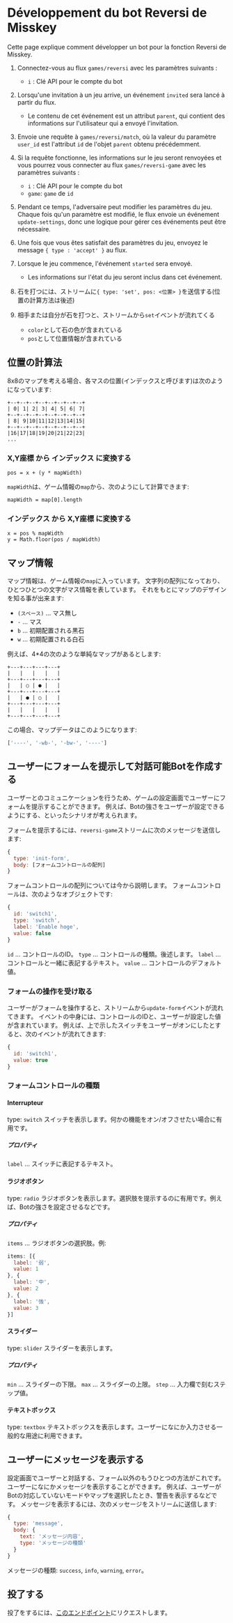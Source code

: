 # Développement du bot Reversi de Misskey
Cette page explique comment développer un bot pour la fonction Reversi de Misskey.

1. Connectez-vous au flux `games/reversi` avec les paramètres suivants :
    * `i` : Clé API pour le compte du bot

2. Lorsqu'une invitation à un jeu arrive, un événement `invited` sera lancé à partir du flux.
    * Le contenu de cet événement est un attribut `parent`, qui contient des informations sur l'utilisateur qui a envoyé l'invitation.

3. Envoie une requête à `games/reversi/match`, où la valeur du paramètre `user_id` est l'attribut `id` de l'objet `parent` obtenu précédemment.

4. Si la requête fonctionne, les informations sur le jeu seront renvoyées et vous pourrez vous connecter au flux `games/reversi-game` avec les paramètres suivants :
    * `i` : Clé API pour le compte du bot
    * `game`: `game` de `id`

5. Pendant ce temps, l'adversaire peut modifier les paramètres du jeu. Chaque fois qu'un paramètre est modifié, le flux envoie un événement `update-settings`, donc une logique pour gérer ces événements peut être nécessaire.

6. Une fois que vous êtes satisfait des paramètres du jeu, envoyez le message `{ type : 'accept' }` au flux.

7. Lorsque le jeu commence, l'événement `started` sera envoyé.
    * Les informations sur l'état du jeu seront inclus dans cet événement.

8. 石を打つには、ストリームに`{ type: 'set', pos: <位置> }`を送信する(位置の計算方法は後述)

9. 相手または自分が石を打つと、ストリームから`set`イベントが流れてくる
    * `color`として石の色が含まれている
    * `pos`として位置情報が含まれている

## 位置の計算法
8x8のマップを考える場合、各マスの位置(インデックスと呼びます)は次のようになっています:
```
+--+--+--+--+--+--+--+--+
| 0| 1| 2| 3| 4| 5| 6| 7|
+--+--+--+--+--+--+--+--+
| 8| 9|10|11|12|13|14|15|
+--+--+--+--+--+--+--+--+
|16|17|18|19|20|21|22|23|
...
```

### X,Y座標 から インデックス に変換する
```
pos = x + (y * mapWidth)
```
`mapWidth`は、ゲーム情報の`map`から、次のようにして計算できます:
```
mapWidth = map[0].length
```

### インデックス から X,Y座標 に変換する
```
x = pos % mapWidth
y = Math.floor(pos / mapWidth)
```

## マップ情報
マップ情報は、ゲーム情報の`map`に入っています。 文字列の配列になっており、ひとつひとつの文字がマス情報を表しています。 それをもとにマップのデザインを知る事が出来ます:
* `(スペース)` ... マス無し
* `-` ... マス
* `b` ... 初期配置される黒石
* `w` ... 初期配置される白石

例えば、4*4の次のような単純なマップがあるとします:
```text
+---+---+---+---+
|   |   |   |   |
+---+---+---+---+
|   | ○ | ● |   |
+---+---+---+---+
|   | ● | ○ |   |
+---+---+---+---+
|   |   |   |   |
+---+---+---+---+
```

この場合、マップデータはこのようになります:
```javascript
['----', '-wb-', '-bw-', '----']
```

## ユーザーにフォームを提示して対話可能Botを作成する
ユーザーとのコミュニケーションを行うため、ゲームの設定画面でユーザーにフォームを提示することができます。 例えば、Botの強さをユーザーが設定できるようにする、といったシナリオが考えられます。

フォームを提示するには、`reversi-game`ストリームに次のメッセージを送信します:
```javascript
{
  type: 'init-form',
  body: [フォームコントロールの配列]
}
```

フォームコントロールの配列については今から説明します。 フォームコントロールは、次のようなオブジェクトです:
```javascript
{
  id: 'switch1',
  type: 'switch',
  label: 'Enable hoge',
  value: false
}
```
`id` ... コントロールのID。 `type` ... コントロールの種類。後述します。 `label` ... コントロールと一緒に表記するテキスト。 `value` ... コントロールのデフォルト値。

### フォームの操作を受け取る
ユーザーがフォームを操作すると、ストリームから`update-form`イベントが流れてきます。 イベントの中身には、コントロールのIDと、ユーザーが設定した値が含まれています。 例えば、上で示したスイッチをユーザーがオンにしたとすると、次のイベントが流れてきます:
```javascript
{
  id: 'switch1',
  value: true
}
```

### フォームコントロールの種類
#### Interrupteur
type: `switch` スイッチを表示します。何かの機能をオン/オフさせたい場合に有用です。

##### プロパティ
`label` ... スイッチに表記するテキスト。

#### ラジオボタン
type: `radio` ラジオボタンを表示します。選択肢を提示するのに有用です。例えば、Botの強さを設定させるなどです。

##### プロパティ
`items` ... ラジオボタンの選択肢。例:
```javascript
items: [{
  label: '弱',
  value: 1
}, {
  label: '中',
  value: 2
}, {
  label: '強',
  value: 3
}]
```

#### スライダー
type: `slider` スライダーを表示します。

##### プロパティ
`min` ... スライダーの下限。 `max` ... スライダーの上限。 `step` ... 入力欄で刻むステップ値。

#### テキストボックス
type: `textbox` テキストボックスを表示します。ユーザーになにか入力させる一般的な用途に利用できます。

## ユーザーにメッセージを表示する
設定画面でユーザーと対話する、フォーム以外のもうひとつの方法がこれです。ユーザーになにかメッセージを表示することができます。 例えば、ユーザーがBotの対応していないモードやマップを選択したとき、警告を表示するなどです。 メッセージを表示するには、次のメッセージをストリームに送信します:
```javascript
{
  type: 'message',
  body: {
    text: 'メッセージ内容',
    type: 'メッセージの種類'
  }
}
```
メッセージの種類: `success`, `info`, `warning`, `error`。

## 投了する
投了をするには、<a href="./api/endpoints/games/reversi/games/surrender">このエンドポイント</a>にリクエストします。
